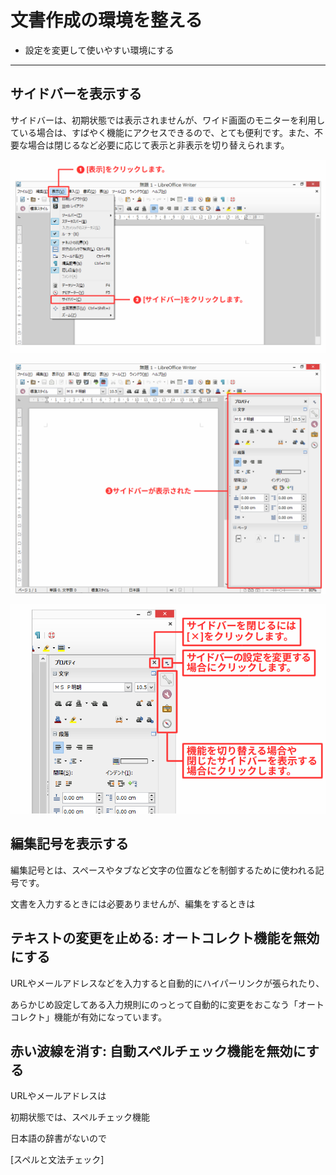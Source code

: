 # 文書作成の環境を整える

- 設定を変更して使いやすい環境にする

----

## サイドバーを表示する

サイドバーは、初期状態では表示されませんが、ワイド画面のモニターを利用している場合は、すばやく機能にアクセスできるので、とても便利です。また、不要な場合は閉じるなど必要に応じて表示と非表示を切り替えられます。

![サイドバーの表示1](../files/writer-sidebar1.png)

![サイドバーの表示2](../files/writer-sidebar2.png)

![サイドバーの表示3](../files/writer-sidebar3.png)


## 編集記号を表示する

編集記号とは、スペースやタブなど文字の位置などを制御するために使われる記号です。


文書を入力するときには必要ありませんが、編集をするときは




## テキストの変更を止める: オートコレクト機能を無効にする


URLやメールアドレスなどを入力すると自動的にハイパーリンクが張られたり、

あらかじめ設定してある入力規則にのっとって自動的に変更をおこなう「オートコレクト」機能が有効になっています。


## 赤い波線を消す: 自動スペルチェック機能を無効にする

URLやメールアドレスは


初期状態では、スペルチェック機能

日本語の辞書がないので






[スペルと文法チェック]

